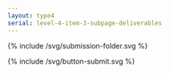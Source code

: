 ```yaml
---
layout: type4
serial: level-4-item-3-subpage-deliverables
---
```


{% include /svg/submission-folder.svg %}

{% include /svg/button-submit.svg %}